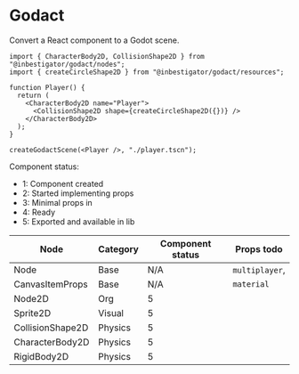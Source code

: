 # Godact

Convert a React component to a Godot scene.

```tsx
import { CharacterBody2D, CollisionShape2D } from "@inbestigator/godact/nodes";
import { createCircleShape2D } from "@inbestigator/godact/resources";

function Player() {
  return (
    <CharacterBody2D name="Player">
      <CollisionShape2D shape={createCircleShape2D({})} />
    </CharacterBody2D>
  );
}

createGodactScene(<Player />, "./player.tscn");
```

Component status:

- 1: Component created
- 2: Started implementing props
- 3: Minimal props in
- 4: Ready
- 5: Exported and available in lib

| Node             | Category | Component status | Props todo     |
| ---------------- | -------- | ---------------- | -------------- |
| Node             | Base     | N/A              | `multiplayer`, |
| CanvasItemProps  | Base     | N/A              | `material`     |
| Node2D           | Org      | 5                |                |
| Sprite2D         | Visual   | 5                |                |
| CollisionShape2D | Physics  | 5                |                |
| CharacterBody2D  | Physics  | 5                |                |
| RigidBody2D      | Physics  | 5                |                |
